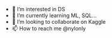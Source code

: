 - 👀 I’m interested in DS
- 🌱 I’m currently learning ML, SQL...
- 💞️ I’m looking to collaborate on Kaggle
- 📫 How to reach me @nylonly

